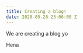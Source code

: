 ```yaml
---
title: Creating a blog!
date: 2020-05-28 23:06:00 Z
---
```


We are creating a blog yo <p class="bg-black"> Hena </p>